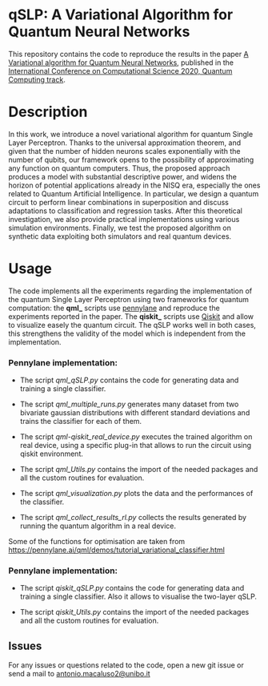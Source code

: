 # qSLP: A Variational Algorithm for Quantum Neural Networks

This repository contains the code to reproduce the results in the paper [A Variational algorithm for Quantum Neural Networks](https://link.springer.com/chapter/10.1007/978-3-030-50433-5_45), 
published in the [International Conference on Computational Science 2020, Quantum Computing track](https://www.iccs-meeting.org/iccs2020/). 
# Description

In this work, we introduce a novel variational algorithm for quantum Single Layer Perceptron. Thanks to the universal 
approximation theorem, and given that the number of hidden neurons scales exponentially with the number of qubits, our 
framework opens to the possibility of approximating any function on quantum computers. Thus, the proposed approach 
produces a model with substantial descriptive power, and widens the horizon of potential applications already in the 
NISQ era, especially the ones related to Quantum Artificial Intelligence. In particular, we design a quantum circuit to 
perform linear combinations in superposition and discuss adaptations to classification and regression tasks. After this 
theoretical investigation, we also provide practical implementations using various simulation environments. Finally, we
 test the proposed algorithm on synthetic data exploiting both simulators and real quantum devices.

# Usage
The code implements all the experiments regarding the implementation of the quantum Single Layer Perceptron using 
two frameworks for quantum computation:
the **qml_** scripts use [pennylane](https://pennylane.ai/) and reproduce the experiments reported in the paper. The 
**qiskit_** scripts use [Qiskit](https://qiskit.org/) and allow to visualize easely the quantum circuit. The qSLP works
well in both cases, this strengthens the validity of the model which is independent from the implementation.

### Pennylane implementation:

- The script *qml_qSLP.py* contains the code for generating data and training a single classifier.

- The script *qml_multiple_runs.py* generates many dataset from two bivariate gaussian distributions with different standard
 deviations and trains the classifier for each of them.

- The script *qml-qiskit_real_device.py* executes the trained algorithm on real device, using a specific plug-in that allows to run
 the circuit using qiskit environment.

- The script *qml_Utils.py* contains the import of the needed packages and all the custom routines for evaluation.

- The script *qml_visualization.py* plots the data and the performances of the classifier.

- The script *qml_collect_results_rl.py* collects the results generated by running the quantum algorithm in a real device.

Some of the functions for optimisation are taken from https://pennylane.ai/qml/demos/tutorial_variational_classifier.html

### Pennylane implementation:

- The script *qiskit_qSLP.py* contains the code for generating data and training a single classifier. Also it allows to visualise the two-layer qSLP.

- The script *qiskit_Utils.py* contains the import of the needed packages and all the custom routines for evaluation.

## Issues

For any issues or questions related to the code, open a new git issue or send a mail to antonio.macaluso2@unibo.it

